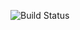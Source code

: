 ![Build Status](https://github.com/NicoloLattanzio/roman-number/actions/workflows/maven.yml/badge.svg)

